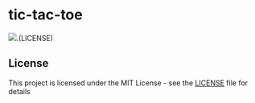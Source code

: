 # tic-tac-toe
<p align="center">
  
<img src="https://img.shields.io/github/license/pradyumnamahajan52/tic-tac-toe">.(LICENSE)
</p>

## License

This project is licensed under the MIT License - see the [LICENSE](LICENSE) file for details

